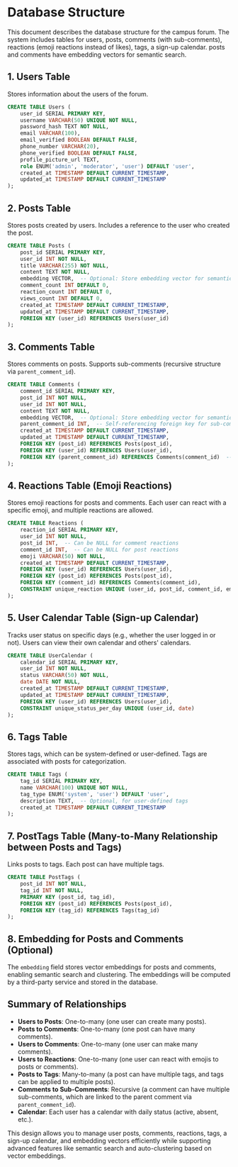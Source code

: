 # Database Structure

This document describes the database structure for the campus forum. The system includes tables for users, posts, comments (with sub-comments), reactions (emoji reactions instead of likes), tags, a sign-up calendar. posts and comments have embedding vectors for semantic search.

## 1. Users Table

Stores information about the users of the forum.

```sql
CREATE TABLE Users (
    user_id SERIAL PRIMARY KEY,
    username VARCHAR(50) UNIQUE NOT NULL,
    password_hash TEXT NOT NULL,
    email VARCHAR(100),
    email_verified BOOLEAN DEFAULT FALSE,
    phone_number VARCHAR(20),
    phone_verified BOOLEAN DEFAULT FALSE,
    profile_picture_url TEXT,
    role ENUM('admin', 'moderator', 'user') DEFAULT 'user',
    created_at TIMESTAMP DEFAULT CURRENT_TIMESTAMP,
    updated_at TIMESTAMP DEFAULT CURRENT_TIMESTAMP
);
```

## 2. Posts Table

Stores posts created by users. Includes a reference to the user who created the post.

```sql
CREATE TABLE Posts (
    post_id SERIAL PRIMARY KEY,
    user_id INT NOT NULL,
    title VARCHAR(255) NOT NULL,
    content TEXT NOT NULL,
    embedding VECTOR,  -- Optional: Store embedding vector for semantic search
    comment_count INT DEFAULT 0,
    reaction_count INT DEFAULT 0,
    views_count INT DEFAULT 0,
    created_at TIMESTAMP DEFAULT CURRENT_TIMESTAMP,
    updated_at TIMESTAMP DEFAULT CURRENT_TIMESTAMP,
    FOREIGN KEY (user_id) REFERENCES Users(user_id)
);
```

## 3. Comments Table

Stores comments on posts. Supports sub-comments (recursive structure via `parent_comment_id`).

```sql
CREATE TABLE Comments (
    comment_id SERIAL PRIMARY KEY,
    post_id INT NOT NULL,
    user_id INT NOT NULL,
    content TEXT NOT NULL,
    embedding VECTOR,  -- Optional: Store embedding vector for semantic search
    parent_comment_id INT,  -- Self-referencing foreign key for sub-comments
    created_at TIMESTAMP DEFAULT CURRENT_TIMESTAMP,
    updated_at TIMESTAMP DEFAULT CURRENT_TIMESTAMP,
    FOREIGN KEY (post_id) REFERENCES Posts(post_id),
    FOREIGN KEY (user_id) REFERENCES Users(user_id),
    FOREIGN KEY (parent_comment_id) REFERENCES Comments(comment_id)  -- Self-referencing foreign key
);
```

## 4. Reactions Table (Emoji Reactions)

Stores emoji reactions for posts and comments. Each user can react with a specific emoji, and multiple reactions are allowed.

```sql
CREATE TABLE Reactions (
    reaction_id SERIAL PRIMARY KEY,
    user_id INT NOT NULL,
    post_id INT,  -- Can be NULL for comment reactions
    comment_id INT,  -- Can be NULL for post reactions
    emoji VARCHAR(50) NOT NULL,
    created_at TIMESTAMP DEFAULT CURRENT_TIMESTAMP,
    FOREIGN KEY (user_id) REFERENCES Users(user_id),
    FOREIGN KEY (post_id) REFERENCES Posts(post_id),
    FOREIGN KEY (comment_id) REFERENCES Comments(comment_id),
    CONSTRAINT unique_reaction UNIQUE (user_id, post_id, comment_id, emoji)
);
```

## 5. User Calendar Table (Sign-up Calendar)

Tracks user status on specific days (e.g., whether the user logged in or not). Users can view their own calendar and others' calendars.

```sql
CREATE TABLE UserCalendar (
    calendar_id SERIAL PRIMARY KEY,
    user_id INT NOT NULL,
    status VARCHAR(50) NOT NULL,
    date DATE NOT NULL,
    created_at TIMESTAMP DEFAULT CURRENT_TIMESTAMP,
    updated_at TIMESTAMP DEFAULT CURRENT_TIMESTAMP,
    FOREIGN KEY (user_id) REFERENCES Users(user_id),
    CONSTRAINT unique_status_per_day UNIQUE (user_id, date)
);
```

## 6. Tags Table

Stores tags, which can be system-defined or user-defined. Tags are associated with posts for categorization.

```sql
CREATE TABLE Tags (
    tag_id SERIAL PRIMARY KEY,
    name VARCHAR(100) UNIQUE NOT NULL,
    tag_type ENUM('system', 'user') DEFAULT 'user',
    description TEXT,  -- Optional, for user-defined tags
    created_at TIMESTAMP DEFAULT CURRENT_TIMESTAMP
);
```

## 7. PostTags Table (Many-to-Many Relationship between Posts and Tags)

Links posts to tags. Each post can have multiple tags.

```sql
CREATE TABLE PostTags (
    post_id INT NOT NULL,
    tag_id INT NOT NULL,
    PRIMARY KEY (post_id, tag_id),
    FOREIGN KEY (post_id) REFERENCES Posts(post_id),
    FOREIGN KEY (tag_id) REFERENCES Tags(tag_id)
);
```

## 8. Embedding for Posts and Comments (Optional)

The `embedding` field stores vector embeddings for posts and comments, enabling semantic search and clustering. The embeddings will be computed by a third-party service and stored in the database.

## Summary of Relationships

- **Users to Posts**: One-to-many (one user can create many posts).
- **Posts to Comments**: One-to-many (one post can have many comments).
- **Users to Comments**: One-to-many (one user can make many comments).
- **Users to Reactions**: One-to-many (one user can react with emojis to posts or comments).
- **Posts to Tags**: Many-to-many (a post can have multiple tags, and tags can be applied to multiple posts).
- **Comments to Sub-Comments**: Recursive (a comment can have multiple sub-comments, which are linked to the parent comment via `parent_comment_id`).
- **Calendar**: Each user has a calendar with daily status (active, absent, etc.).

This design allows you to manage user posts, comments, reactions, tags, a sign-up calendar, and embedding vectors efficiently while supporting advanced features like semantic search and auto-clustering based on vector embeddings.